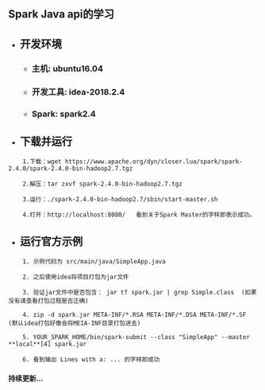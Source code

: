 ## Spark Java api的学习

- ## 开发环境
    - ### 主机: ubuntu16.04
    - ### 开发工具: idea-2018.2.4
    - ### Spark: spark2.4


- ## 下载并运行
```
    1.下载：wget https://www.apache.org/dyn/closer.lua/spark/spark-2.4.0/spark-2.4.0-bin-hadoop2.7.tgz

    2.解压：tar zxvf spark-2.4.0-bin-hadoop2.7.tgz

    3.运行：./spark-2.4.0-bin-hadoop2.7/sbin/start-master.sh

    4.打开：http://localhost:8080/   看到关于Spark Master的字样即表示成功。
```



- ## 运行官方示例
``` 
    1. 示例代码为 src/main/java/SimpleApp.java
    
    2. 之后使用idea将项目打包为jar文件

    3. 验证jar文件中是否包含： jar tf spark.jar | grep Simple.class  (如果没有请查看打包过程是否正确)

    4. zip -d spark.jar META-INF/*.RSA META-INF/*.DSA META-INF/*.SF  (默认idea打包好像会将MEIA-INF目录打包进去)

    5. YOUR_SPARK_HOME/bin/spark-submit --class "SimpleApp" --master **local**[4] spark.jar

    6. 看到输出 Lines with a: ... 的字样即成功
```

#### 持续更新...
    

